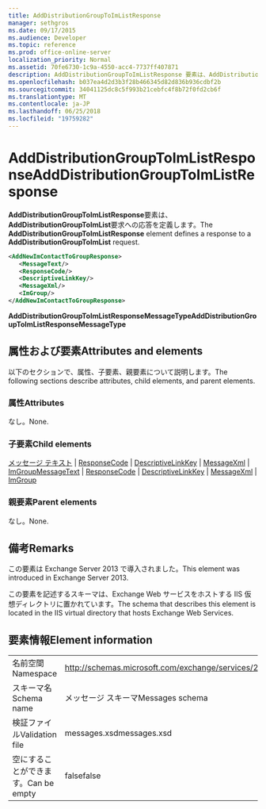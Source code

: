 ```yaml
---
title: AddDistributionGroupToImListResponse
manager: sethgros
ms.date: 09/17/2015
ms.audience: Developer
ms.topic: reference
ms.prod: office-online-server
localization_priority: Normal
ms.assetid: 70fe6730-1c9a-4550-acc4-7737ff407871
description: AddDistributionGroupToImListResponse 要素は、AddDistributionGroupToImList 要求への応答を定義します。
ms.openlocfilehash: b037ea4d2d3b3f28b466345d82d836b936cdbf2b
ms.sourcegitcommit: 34041125dc8c5f993b21cebfc4f8b72f0fd2cb6f
ms.translationtype: MT
ms.contentlocale: ja-JP
ms.lasthandoff: 06/25/2018
ms.locfileid: "19759282"
---
```

# <a name="adddistributiongrouptoimlistresponse"></a><span data-ttu-id="ff09d-103">AddDistributionGroupToImListResponse</span><span class="sxs-lookup"><span data-stu-id="ff09d-103">AddDistributionGroupToImListResponse</span></span>

<span data-ttu-id="ff09d-104">**AddDistributionGroupToImListResponse**要素は、 **AddDistributionGroupToImList**要求への応答を定義します。</span><span class="sxs-lookup"><span data-stu-id="ff09d-104">The **AddDistributionGroupToImListResponse** element defines a response to a **AddDistributionGroupToImList** request.</span></span> 
  
```XML
<AddNewImContactToGroupResponse>
   <MessageText/>
   <ResponseCode/>
   <DescriptiveLinkKey/>
   <MessageXml/>
   <ImGroup/>
</AddNewImContactToGroupResponse>
```

 <span data-ttu-id="ff09d-105">**AddDistributionGroupToImListResponseMessageType**</span><span class="sxs-lookup"><span data-stu-id="ff09d-105">**AddDistributionGroupToImListResponseMessageType**</span></span>
## <a name="attributes-and-elements"></a><span data-ttu-id="ff09d-106">属性および要素</span><span class="sxs-lookup"><span data-stu-id="ff09d-106">Attributes and elements</span></span>

<span data-ttu-id="ff09d-107">以下のセクションで、属性、子要素、親要素について説明します。</span><span class="sxs-lookup"><span data-stu-id="ff09d-107">The following sections describe attributes, child elements, and parent elements.</span></span>
  
### <a name="attributes"></a><span data-ttu-id="ff09d-108">属性</span><span class="sxs-lookup"><span data-stu-id="ff09d-108">Attributes</span></span>

<span data-ttu-id="ff09d-109">なし。</span><span class="sxs-lookup"><span data-stu-id="ff09d-109">None.</span></span>
  
### <a name="child-elements"></a><span data-ttu-id="ff09d-110">子要素</span><span class="sxs-lookup"><span data-stu-id="ff09d-110">Child elements</span></span>

<span data-ttu-id="ff09d-111">[メッセージ テキスト](messagetext.md) | [ResponseCode](responsecode.md) | [DescriptiveLinkKey](descriptivelinkkey.md) | [MessageXml](messagexml.md) | [ImGroup](imgroup.md)</span><span class="sxs-lookup"><span data-stu-id="ff09d-111">[MessageText](messagetext.md) | [ResponseCode](responsecode.md) | [DescriptiveLinkKey](descriptivelinkkey.md) | [MessageXml](messagexml.md) | [ImGroup](imgroup.md)</span></span>
  
### <a name="parent-elements"></a><span data-ttu-id="ff09d-112">親要素</span><span class="sxs-lookup"><span data-stu-id="ff09d-112">Parent elements</span></span>

<span data-ttu-id="ff09d-113">なし。</span><span class="sxs-lookup"><span data-stu-id="ff09d-113">None.</span></span>
  
## <a name="remarks"></a><span data-ttu-id="ff09d-114">備考</span><span class="sxs-lookup"><span data-stu-id="ff09d-114">Remarks</span></span>

<span data-ttu-id="ff09d-115">この要素は Exchange Server 2013 で導入されました。</span><span class="sxs-lookup"><span data-stu-id="ff09d-115">This element was introduced in Exchange Server 2013.</span></span>
  
<span data-ttu-id="ff09d-116">この要素を記述するスキーマは、Exchange Web サービスをホストする IIS 仮想ディレクトリに置かれています。</span><span class="sxs-lookup"><span data-stu-id="ff09d-116">The schema that describes this element is located in the IIS virtual directory that hosts Exchange Web Services.</span></span>
  
## <a name="element-information"></a><span data-ttu-id="ff09d-117">要素情報</span><span class="sxs-lookup"><span data-stu-id="ff09d-117">Element information</span></span>

|||
|:-----|:-----|
|<span data-ttu-id="ff09d-118">名前空間</span><span class="sxs-lookup"><span data-stu-id="ff09d-118">Namespace</span></span>  <br/> |http://schemas.microsoft.com/exchange/services/2006/messages  <br/> |
|<span data-ttu-id="ff09d-119">スキーマ名</span><span class="sxs-lookup"><span data-stu-id="ff09d-119">Schema name</span></span>  <br/> |<span data-ttu-id="ff09d-120">メッセージ スキーマ</span><span class="sxs-lookup"><span data-stu-id="ff09d-120">Messages schema</span></span>  <br/> |
|<span data-ttu-id="ff09d-121">検証ファイル</span><span class="sxs-lookup"><span data-stu-id="ff09d-121">Validation file</span></span>  <br/> |<span data-ttu-id="ff09d-122">messages.xsd</span><span class="sxs-lookup"><span data-stu-id="ff09d-122">messages.xsd</span></span>  <br/> |
|<span data-ttu-id="ff09d-123">空にすることができます。</span><span class="sxs-lookup"><span data-stu-id="ff09d-123">Can be empty</span></span>  <br/> |<span data-ttu-id="ff09d-124">false</span><span class="sxs-lookup"><span data-stu-id="ff09d-124">false</span></span>  <br/> |
   

